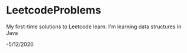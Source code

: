 # LeetcodeProblems
My first-time solutions to Leetcode learn. I'm learning data structures in Java

-5/12/2020
